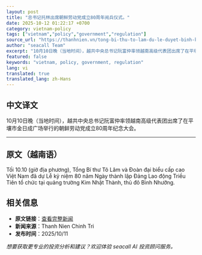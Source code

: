 ```yaml
---
layout: post
title: "总书记托林出席朝鲜劳动党成立80周年阅兵仪式。"
date: 2025-10-12 01:22:17 +0700
category: vietnam-policy
tags: ["vietnam","policy","government","regulation"]
source_url: "https://thanhnien.vn/tong-bi-thu-to-lam-du-le-duyet-binh-ky-niem-80-nam-thanh-lap-dang-lao-dong-trieu-tien-18525101109063491.htm"
author: "seacall Team"
excerpt: "10月10日晚（当地时间），越共中央总书记阮富仲率领越南高级代表团出席了在平壤市金日成广场举行的朝鲜劳动党成立80周年纪念大会。..."
featured: false
keywords: "vietnam, policy, government, regulation"
lang: vi
translated: true
translated_lang: zh-Hans
---
```


## 中文译文

10月10日晚（当地时间），越共中央总书记阮富仲率领越南高级代表团出席了在平壤市金日成广场举行的朝鲜劳动党成立80周年纪念大会。

---

## 原文（越南语）

Tối 10.10 (giờ địa phương), Tổng B&iacute; thư T&ocirc; L&acirc;m v&agrave; Đo&agrave;n đại biểu cấp cao Việt Nam đ&atilde; dự Lễ kỷ niệm 80 năm Ng&agrave;y th&agrave;nh lập Đảng Lao động Triều Ti&ecirc;n tổ chức tại quảng trường Kim Nhật Th&agrave;nh, thủ đ&ocirc; B&igrave;nh Nhưỡng.

## 相关信息

- **原文链接**：[查看完整新闻](https://thanhnien.vn/tong-bi-thu-to-lam-du-le-duyet-binh-ky-niem-80-nam-thanh-lap-dang-lao-dong-trieu-tien-18525101109063491.htm)
- **新闻来源**：Thanh Nien Chinh Tri
- **发布时间**：2025/10/11

*想要获取更专业的投资分析和建议？欢迎体验 seacall AI 投资顾问服务。*